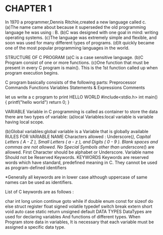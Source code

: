 # CHAPTER 1
In 1970 a programmer,Dennis Ritchie,created a new language called c.
(a)The name came about because it superseded the old programming language he was using : B.
(b)C was designed with one goal in mind: writing operating systems.
(c)The language was extremely simple and flexible, and soon was used for many different types of programs.
(d)It quickly became one of the most popular programming languages in the world.

STRUCTURE OF C PROGRAM 
(a)C is a case sensitive language.
(b)C Program consist of one or more functions.
(c)One function that must be present in every C program is main(). This is the 1st function called up when program execution begins.

C program basically consists of the following parts:
Preprocessor Commands
Functions
Variables
Statements & Expressions
Comments

let us write a c program to print HELLO WORLD
#include<stdio.h>
int main()
{
printf("hello world")
return 0;
}

VARIABLE 
Variable in C programming is called as container to store the data
there are two types of variable:
(a)local Variables:local variable is variable having local scope.

(b)Global variables:global variable is a Variable that is globally available
RULES FOR VARIABLE NAME
Characters allowed : Underscore(_), Capital Letters ( A - Z ), Small Letters ( a - z ), and Digits ( 0 - 9 ).
Blank spaces and commas are not allowed.
No Special Symbols other than underscore(_) are allowed.
First Character should be alphabet or Underscore.
Variable name Should not be Reserved Keywords.
KEYWORDS
Keywords are reserved words which have standard, predefined meaning in C. They cannot be used as program-defined identifiers

*Generally all keywords are in lower case although uppercase of same names can be used as identifiers.

List of C keywords are as follows :

char int long union continue goto while if double enum const for sizeof do else struct register float signed volatile typedef switch break extern short void auto case static return unsigned default
DATA TYPES
DataTypes are used for declaring variables And functions of different types.
When Program store data in variables, It is necessary that each variable must be assigned a specific data type.





